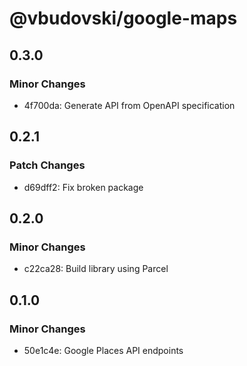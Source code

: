 # @vbudovski/google-maps

## 0.3.0

### Minor Changes

- 4f700da: Generate API from OpenAPI specification

## 0.2.1

### Patch Changes

- d69dff2: Fix broken package

## 0.2.0

### Minor Changes

- c22ca28: Build library using Parcel

## 0.1.0

### Minor Changes

- 50e1c4e: Google Places API endpoints
